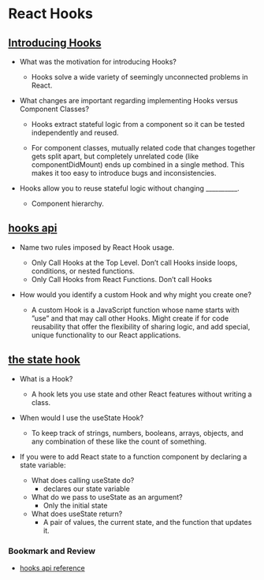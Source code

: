 # React Hooks

## [Introducing Hooks](https://reactjs.org/docs/hooks-intro.html#motivation)

- What was the motivation for introducing Hooks?
  - Hooks solve a wide variety of seemingly unconnected problems in React.

- What changes are important regarding implementing Hooks versus Component Classes?

  - Hooks extract stateful logic from a component so it can be tested independently and reused.

  - For component classes, mutually related code that changes together gets split apart, but completely unrelated code (like componentDidMount) ends up combined in a single method. This makes it too easy to introduce bugs and inconsistencies.

- Hooks allow you to reuse stateful logic without changing __________.
  - Component hierarchy.

## [hooks api](https://reactjs.org/docs/hooks-overview.html)

- Name two rules imposed by React Hook usage.
  - Only Call Hooks at the Top Level. Don’t call Hooks inside loops, conditions, or nested functions.
  - Only Call Hooks from React Functions. Don’t call Hooks

- How would you identify a custom Hook and why might you create one?
  - A custom Hook is a JavaScript function whose name starts with ”use” and that may call other Hooks. Might create if for code reusability that offer the flexibility of sharing logic, and add special, unique functionality to our React applications.

## [the state hook](https://reactjs.org/docs/hooks-state.html)

- What is a Hook?
  - A hook lets you use state and other React features without writing a class.

- When would I use the useState Hook?
  - To keep track of strings, numbers, booleans, arrays, objects, and any combination of these like the count of something.

- If you were to add React state to a function component by declaring a state variable:
  - What does calling useState do?
    - declares our state variable
  - What do we pass to useState as an argument?
    - Only the initial state
  - What does useState return?
    - A pair of values, the current state, and the function that updates it.

### Bookmark and Review

- [hooks api reference](https://reactjs.org/docs/hooks-reference.html)
